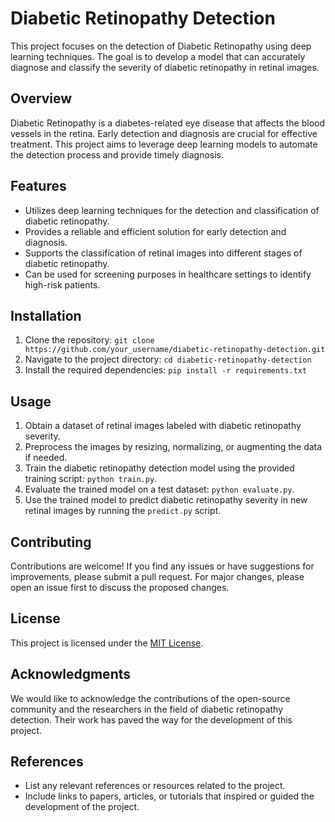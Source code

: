 # Diabetic Retinopathy Detection

This project focuses on the detection of Diabetic Retinopathy using deep learning techniques. The goal is to develop a model that can accurately diagnose and classify the severity of diabetic retinopathy in retinal images.

## Overview

Diabetic Retinopathy is a diabetes-related eye disease that affects the blood vessels in the retina. Early detection and diagnosis are crucial for effective treatment. This project aims to leverage deep learning models to automate the detection process and provide timely diagnosis.

## Features

- Utilizes deep learning techniques for the detection and classification of diabetic retinopathy.
- Provides a reliable and efficient solution for early detection and diagnosis.
- Supports the classification of retinal images into different stages of diabetic retinopathy.
- Can be used for screening purposes in healthcare settings to identify high-risk patients.

## Installation

1. Clone the repository: `git clone https://github.com/your_username/diabetic-retinopathy-detection.git`
2. Navigate to the project directory: `cd diabetic-retinopathy-detection`
3. Install the required dependencies: `pip install -r requirements.txt`

## Usage

1. Obtain a dataset of retinal images labeled with diabetic retinopathy severity.
2. Preprocess the images by resizing, normalizing, or augmenting the data if needed.
3. Train the diabetic retinopathy detection model using the provided training script: `python train.py`.
4. Evaluate the trained model on a test dataset: `python evaluate.py`.
5. Use the trained model to predict diabetic retinopathy severity in new retinal images by running the `predict.py` script.

## Contributing

Contributions are welcome! If you find any issues or have suggestions for improvements, please submit a pull request. For major changes, please open an issue first to discuss the proposed changes.

## License

This project is licensed under the [MIT License](LICENSE).

## Acknowledgments

We would like to acknowledge the contributions of the open-source community and the researchers in the field of diabetic retinopathy detection. Their work has paved the way for the development of this project.

## References

- List any relevant references or resources related to the project.
- Include links to papers, articles, or tutorials that inspired or guided the development of the project.
